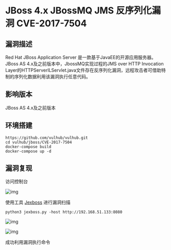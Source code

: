 # JBoss 4.x JBossMQ JMS 反序列化漏洞 CVE-2017-7504

## 漏洞描述

Red Hat JBoss Application Server 是一款基于JavaEE的开源应用服务器。JBoss AS 4.x及之前版本中，JbossMQ实现过程的JMS over HTTP Invocation Layer的HTTPServerILServlet.java文件存在反序列化漏洞，远程攻击者可借助特制的序列化数据利用该漏洞执行任意代码。

## 影响版本

<a-checkbox checked>JBoss AS 4.x及之前版本</a-checkbox></br>

## 环境搭建

```plain
https://github.com/vulhub/vulhub.git
cd vulhub/jboss/CVE-2017-7504
docker-compose build
docker-compose up -d
```

## 漏洞复现

访问控制台

![img](/assets/PeiQi-Wiki/img/1627121334280-904d0c7a-4bc8-46ee-a4f2-6fe9939c2237.png)

使用工具 [Jexboss](https://github.com/joaomatosf/jexboss) 进行漏洞扫描

```plain
python3 jexboss.py -host http://192.168.51.133:8080
```

![img](/assets/PeiQi-Wiki/img/1627121338258-e1128eab-4a37-4915-8c7b-584c0baea8d1.png)

![img](/assets/PeiQi-Wiki/img/1627121342813-aab7d6da-b925-451f-9abb-49f03eb53c84.png)

成功利用漏洞执行命令
